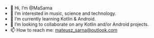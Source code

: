 - 👋 Hi, I’m @MaSarna
- 👀 I’m interested in music, science and technology. 
- 🌱 I’m currently learning Kotlin & Android.
- 💞️ I’m looking to collaborate on any Kotlin and/or Android projects.
- 📫 How to reach me: mateusz_sarna@outlook.com

<!---
MaSarna/MaSarna is a ✨ special ✨ repository because its `README.md` (this file) appears on your GitHub profile.
You can click the Preview link to take a look at your changes.
--->
